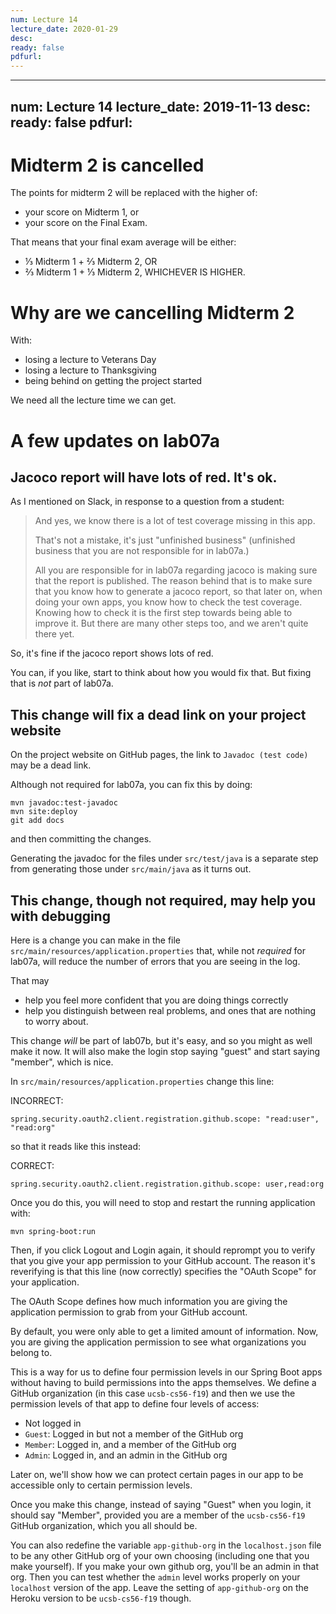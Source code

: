 ```yaml
---
num: Lecture 14
lecture_date: 2020-01-29
desc:
ready: false
pdfurl:
---
```


---
num: Lecture 14
lecture_date: 2019-11-13
desc:
ready: false
pdfurl:
---


# Midterm 2 is cancelled

The points for midterm 2 will be replaced with the higher of:
* your score on Midterm 1, or
* your score on the Final Exam.

That means that your final exam average will be either:
* ⅓ Midterm 1 + ⅔ Midterm 2, OR
* ⅔ Midterm 1 + ⅓ Midterm 2, WHICHEVER IS HIGHER.

# Why are we cancelling Midterm 2

With:
* losing a lecture to Veterans Day
* losing a lecture to Thanksgiving
* being behind on getting the project started

We need all the lecture time we can get.

# A few updates on lab07a

## Jacoco report will have lots of red.  It's ok.

As I mentioned on Slack, in response to a question from a student:

> And yes, we know there is a lot of test coverage missing in this app.  
> 
> That's not a mistake, it's just "unfinished business" (unfinished business that you are not responsible for in lab07a.)
> 
> All you are responsible for in lab07a regarding jacoco is making sure that the report is published.
> The reason behind that is to make sure that you know how to generate a jacoco report, 
> so that later on, when doing your own apps, you know how to check the test coverage.    
> Knowing how to check it is the first step towards being able to improve it.
> But there are many other steps too, and we aren't quite there yet.

So, it's fine if the jacoco report shows lots of red.

You can, if you like, start to think about how you would fix that.  But fixing that is *not* part of lab07a.

## This change will fix a dead link on your project website

On the project website on GitHub pages, the link to `Javadoc (test code)` may be a dead link.

Although not required for lab07a, you can fix this by doing:

```
mvn javadoc:test-javadoc
mvn site:deploy
git add docs
```

and then committing the changes.

Generating the javadoc for the files under `src/test/java` is a separate step from generating those under `src/main/java` as it turns out.  

## This change, though not required, may help you with debugging

Here is a change you can make in the file `src/main/resources/application.properties` that, while not *required* for lab07a,
will reduce the number of errors that you are seeing in the log.  

That may
* help you feel more confident that you are doing things correctly
* help you distinguish between real problems, and ones that are nothing to worry about.

This change *will* be part of lab07b, but it's easy, and so you might as well make it now.  It will also make the login 
stop saying "guest" and start saying "member", which is nice.

In  `src/main/resources/application.properties` change this line:

INCORRECT:
```
spring.security.oauth2.client.registration.github.scope: "read:user", "read:org"
```

so that it reads like this instead:

CORRECT: 
```
spring.security.oauth2.client.registration.github.scope: user,read:org
```

Once you do this, you will need to stop and restart the running application with:

```
mvn spring-boot:run
```

Then, if you click Logout and Login again, it should reprompt you to verify that you give your app permission to your GitHub account.  The reason it's reverifying is that this line (now correctly) specifies the "OAuth Scope" for your application.

The OAuth Scope defines how much information you are giving the application permission to grab from your GitHub account.

By default, you were only able to get a limited amount of information.  Now, you are giving the application permission to see what organizations you belong to.

This is a way for us to define four permission levels in our Spring Boot apps without having to build permissions 
into the apps themselves.  We define a GitHub organization (in this case `ucsb-cs56-f19`) and then we use the permission
levels of that app to define four levels of access:

* Not logged in 
* `Guest`: Logged in but not a member of the GitHub org
* `Member`: Logged in, and a member of the GitHub org
* `Admin`: Logged in, and an admin in the GitHub org

Later on, we'll show how we can protect certain pages in our app to be accessible only to certain permission levels.

Once you make this change, instead of saying "Guest" when you login, it should say "Member", provided you are a member of the `ucsb-cs56-f19` GitHub organization, which you all should be.

You can also redefine the variable `app-github-org` in the `localhost.json` file to be any other GitHub org of your own choosing (including one that you make yourself).  If you make your own github org, you'll be an admin in that org.  Then you can test whether the `admin` level works properly on your `localhost` version of the app.  Leave the setting of `app-github-org` on the Heroku version to be `ucsb-cs56-f19` though.



